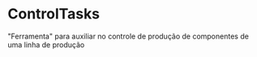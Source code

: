 # ControlTasks
 "Ferramenta" para auxiliar no controle de produção de componentes de uma linha de produção
